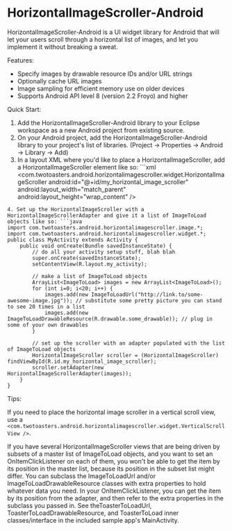 HorizontalImageScroller-Android
===============================

HorizontalImageScroller-Android is a UI widget library for Android that will let your users scroll through a horizontal list of images, and let you implement it without breaking a sweat.

Features:

- Specify images by drawable resource IDs and/or URL strings
- Optionally cache URL images
- Image sampling for efficient memory use on older devices
- Supports Android API level 8 (version 2.2 Froyo) and higher

Quick Start:

1. Add the HorizontalImageScroller-Android library to your Eclipse workspace as a new Android project from existing source.
2. On your Android project, add the HorizontalImageScroller-Android library to your project's list of libraries. (Project -> Properties -> Android -> Library -> Add)
3. In a layout XML where you'd like to place a HorizontalImageScroller, add a HorizontalImageScroller element like so: ```xml
<com.twotoasters.android.horizontalimagescroller.widget.HorizontalImageScroller 
    android:id="@+id/my_horizontal_image_scroller"
    android:layout_width="match_parent"
    android:layout_height="wrap_content" />
```
4. Set up the HorizontalImageScroller with a HorizontalImageScrollerAdapter and give it a list of ImageToLoad objects like so: ```java
import com.twotoasters.android.horizontalimagescroller.image.*;
import com.twotoasters.android.horizontalimagescroller.widget.*;
public class MyActivity extends Activity {
    public void onCreate(Bundle savedInstanceState) {
        // do all your activity setup stuff, blah blah
        super.onCreate(savedInstanceState);
        setContentView(R.layout.my_activity);
        
        // make a list of ImageToLoad objects
        ArrayList<ImageToLoad> images = new ArrayList<ImageToLoad>();
        for (int i=0; i<20; i++) {
            images.add(new ImageToLoadUrl("http://link.to/some-awesome-image.jpg")); // substitute some pretty picture you can stand to see 20 times in a list
            images.add(new ImageToLoadDrawableResource(R.drawable.some_drawable)); // plug in some of your own drawables
        }
        
        // set up the scroller with an adapter populated with the list of ImageToLoad objects
        HorizontalImageScroller scroller = (HorizontalImageScroller) findViewById(R.id.my_horizontal_image_scroller);
        scroller.setAdapter(new HorizontalImageScrollerAdapter(images));
    }
}
```

Tips:

If you need to place the horizontal image scroller in a vertical scroll view, use a ```<com.twotoasters.android.horizontalimagescroller.widget.VerticalScrollView />```.

If you have several HorizontalImageScroller views that are being driven by subsets of a master list of ImageToLoad objects, and you want to set an OnItemClickListener on each of them, you won't be able to get the item by its position in the master list, because its position in the subset list might differ. You can subclass the ImageToLoadUrl and/or ImageToLoadDrawableResource classes with extra properties to hold whatever data you need. In your OnItemClickListener, you can get the item by its position from the adapter, and then refer to the extra properties in the subclass you passed in. See theToasterToLoadUrl, ToasterToLoadDrawableResource, and ToasterToLoad inner classes/interface in the included sample app's MainActivity.